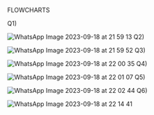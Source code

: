 FLOWCHARTS 

Q1)









![WhatsApp Image 2023-09-18 at 21 59 13](https://github.com/ukkashah11/PF-Fall-2023/assets/115150510/6e51dc30-c1d7-4741-b8f4-1bcd24a2f498)
Q2)












![WhatsApp Image 2023-09-18 at 21 59 52](https://github.com/ukkashah11/PF-Fall-2023/assets/115150510/9245c306-504e-4cd5-ad03-a476c8c65169)
Q3)











![WhatsApp Image 2023-09-18 at 22 00 35](https://github.com/ukkashah11/PF-Fall-2023/assets/115150510/173d1e1a-5797-417a-b241-dcbe98464153)
Q4)








![WhatsApp Image 2023-09-18 at 22 01 07](https://github.com/ukkashah11/PF-Fall-2023/assets/115150510/82940756-58c3-4c7c-8940-145b6a75ca19)
Q5)












![WhatsApp Image 2023-09-18 at 22 02 44](https://github.com/ukkashah11/PF-Fall-2023/assets/115150510/35de9bb6-c01c-4111-8815-cd6c18b1403b)
Q6)


















![WhatsApp Image 2023-09-18 at 22 14 41](https://github.com/ukkashah11/PF-Fall-2023/assets/115150510/b04844c8-d4ac-4f25-b95a-b2d0384ea1e9)










